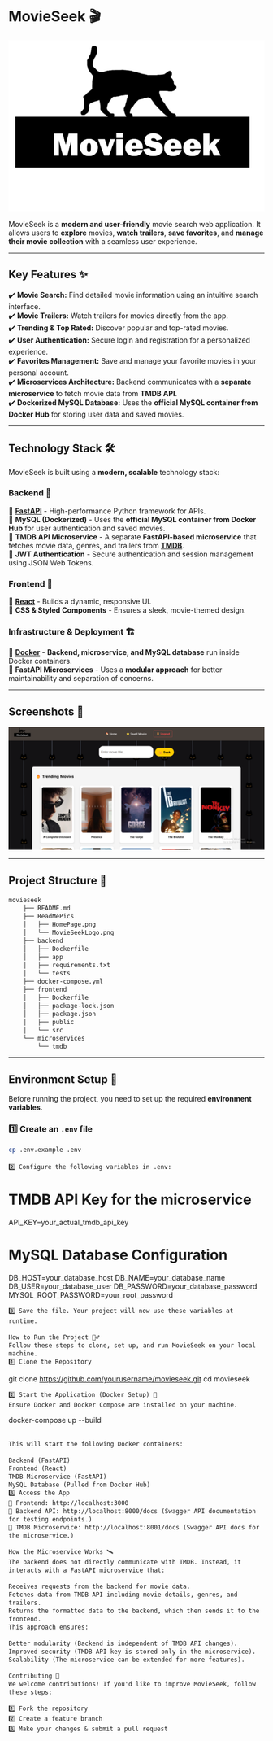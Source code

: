 # MovieSeek 🎬

![MovieSeekLogo](./ReadMePics/MovieSeekLogo.png)

MovieSeek is a **modern and user-friendly** movie search web application. It allows users to **explore** movies, **watch trailers**, **save favorites**, and **manage their movie collection** with a seamless user experience.

---

## **Key Features** ✨

✔️ **Movie Search:** Find detailed movie information using an intuitive search interface.  
✔️ **Movie Trailers:** Watch trailers for movies directly from the app.  
✔️ **Trending & Top Rated:** Discover popular and top-rated movies.  
✔️ **User Authentication:** Secure login and registration for a personalized experience.  
✔️ **Favorites Management:** Save and manage your favorite movies in your personal account.  
✔️ **Microservices Architecture:** Backend communicates with a **separate microservice** to fetch movie data from **TMDB API**.  
✔️ **Dockerized MySQL Database:** Uses the **official MySQL container from Docker Hub** for storing user data and saved movies.  

---

## **Technology Stack** 🛠️

MovieSeek is built using a **modern, scalable** technology stack:

### **Backend** 🚀

🔹 **[FastAPI](https://fastapi.tiangolo.com/)** - High-performance Python framework for APIs.  
🔹 **MySQL (Dockerized)** - Uses the **official MySQL container from Docker Hub** for user authentication and saved movies.  
🔹 **TMDB API Microservice** - A separate **FastAPI-based microservice** that fetches movie data, genres, and trailers from **[TMDB](https://www.themoviedb.org/)**.  
🔹 **JWT Authentication** - Secure authentication and session management using JSON Web Tokens.  

### **Frontend** 🎨

🔹 **[React](https://reactjs.org/)** - Builds a dynamic, responsive UI.  
🔹 **CSS & Styled Components** - Ensures a sleek, movie-themed design.  

### **Infrastructure & Deployment** 🏗️

🔹 **[Docker](https://www.docker.com/)** - **Backend, microservice, and MySQL database** run inside Docker containers.  
🔹 **FastAPI Microservices** - Uses a **modular approach** for better maintainability and separation of concerns.  

---

## **Screenshots** 📸
![HomePagePic](./ReadMePics/HomePage.png)  

---

## **Project Structure** 🌳
```
movieseek
    ├── README.md
    ├── ReadMePics
    │   ├── HomePage.png
    │   └── MovieSeekLogo.png
    ├── backend
    │   ├── Dockerfile
    │   ├── app
    │   ├── requirements.txt
    │   └── tests
    ├── docker-compose.yml
    ├── frontend
    │   ├── Dockerfile
    │   ├── package-lock.json
    │   ├── package.json
    │   ├── public
    │   └── src
    └── microservices
        └── tmdb 
```
---

## **Environment Setup 🌱**

Before running the project, you need to set up the required **environment variables**.

### **1️⃣ Create an `.env` file**  
```bash
cp .env.example .env

2️⃣ Configure the following variables in .env:

```
# TMDB API Key for the microservice
API_KEY=your_actual_tmdb_api_key

# MySQL Database Configuration
DB_HOST=your_database_host
DB_NAME=your_database_name
DB_USER=your_database_user
DB_PASSWORD=your_database_password
MYSQL_ROOT_PASSWORD=your_root_password
```
3️⃣ Save the file. Your project will now use these variables at runtime.

How to Run the Project 🏃‍♂️
Follow these steps to clone, set up, and run MovieSeek on your local machine.
1️⃣ Clone the Repository
```
git clone https://github.com/yourusername/movieseek.git
cd movieseek
```
2️⃣ Start the Application (Docker Setup) 🐳
Ensure Docker and Docker Compose are installed on your machine.
```
docker-compose up --build
```

This will start the following Docker containers:

Backend (FastAPI)
Frontend (React)
TMDB Microservice (FastAPI)
MySQL Database (Pulled from Docker Hub)
3️⃣ Access the App
📌 Frontend: http://localhost:3000
📌 Backend API: http://localhost:8000/docs (Swagger API documentation for testing endpoints.)
📌 TMDB Microservice: http://localhost:8001/docs (Swagger API docs for the microservice.)

How the Microservice Works 🛰️
The backend does not directly communicate with TMDB. Instead, it interacts with a FastAPI microservice that:

Receives requests from the backend for movie data.
Fetches data from TMDB API including movie details, genres, and trailers.
Returns the formatted data to the backend, which then sends it to the frontend.
This approach ensures:

Better modularity (Backend is independent of TMDB API changes).
Improved security (TMDB API key is stored only in the microservice).
Scalability (The microservice can be extended for more features).

Contributing 🤝
We welcome contributions! If you'd like to improve MovieSeek, follow these steps:

1️⃣ Fork the repository
2️⃣ Create a feature branch
3️⃣ Make your changes & submit a pull request


